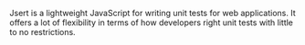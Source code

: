 Jsert is a lightweight JavaScript for writing unit tests for web applications. It offers a lot of flexibility in terms of how developers right unit tests with little to no restrictions.
